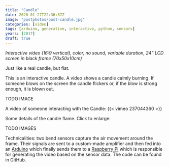 ```yaml
---
title: "Candle"
date: 2020-01-27T22:36:57Z
image: "postphotos/post-candle.jpg"
categories: [video]
tags: [arduino, generative, interactive, python, sensors]
years: [2017]
draft: true
---
```


_Interactive video (16:9 vertical), color, no sound, variable duration, 24” LCD screen in black frame (70x50x10cm)_

Just like a real candle, but flat.
<!--more-->

This is an interactive candle. A video shows a candle calmly burning. If someone blows on the screen the candle flickers or, if the blow is strong enough, it is blown out.

TODO IMAGE

A video of someone interacting with the Candle:
{{< vimeo 237044360 >}}

Some details of the candle flame. Click to enlarge:

TODO IMAGES

Technicalities: two bend sensors capture the air movement around the frame. Their signals are sent to a custom-made amplifier and then fed into an [Arduino](http://www.arduino.cc/) which finally sends them to a [Raspberry Pi](https://www.raspberrypi.org/) which is responsible for generating the video based on the sensor data. The code can be found in GitHub.
